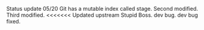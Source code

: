 Status update 05/20
Git has a mutable index called stage.
Second modified.
Third modified.
<<<<<<< Updated upstream
Stupid Boss.
dev bug.
dev bug fixed.
